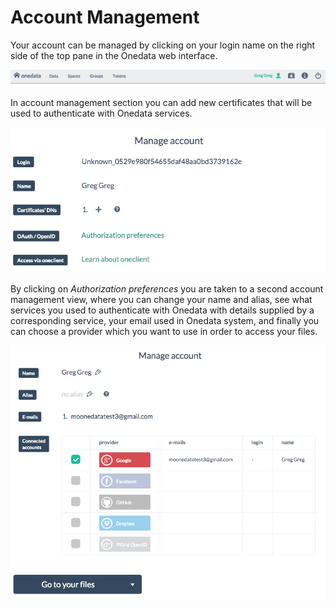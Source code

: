 # Account Management
Your account can be managed by clicking on your login name on the right side of the top pane in the Onedata web interface.

<p align="center">
<img src="img/manage_account0.png">
</p>

In account management section you can add new certificates that will be used to authenticate with Onedata services.

<p align="center">
<img src="img/manage_account.png">
</p>

By clicking on *Authorization preferences* you are taken to a second account management view, where you can change your name and alias, see what services you used to authenticate with Onedata with details supplied by a corresponding service, your email used in Onedata system, and finally you can choose a provider which you want to use in order to access your files.

<p align="center">
<img src="img/manage_account1.png">
</p>
